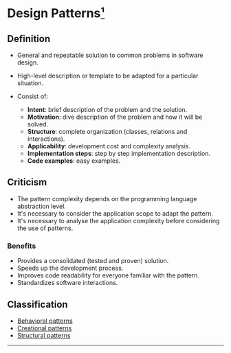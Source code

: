 # Design Patterns[¹]

## Definition

- General and repeatable solution to common problems in software design.
- High-level description or template to be adapted for a particular situation.
- Consist of:

  - **Intent**: brief description of the problem and the solution.
  - **Motivation**: dive description of the problem and how it will be solved.
  - **Structure**: complete organization (classes, relations and interactions).
  - **Applicability**: development cost and complexity analysis.
  - **Implementation steps**: step by step implementation description.
  - **Code examples**: easy examples.

## Criticism

- The pattern complexity depends on the programming language abstraction level.
- It's necessary to consider the application scope to adapt the pattern.
- It's necessary to analyse the application complexity before considering the use of patterns.

### Benefits

- Provides a consolidated (tested and proven) solution.
- Speeds up the development process.
- Improves code readability for everyone familiar with the pattern.
- Standardizes software interactions.

## Classification

- [Behavioral patterns](behavioral_patterns/behavioral_patterns.md)
- [Creational patterns](creational_patterns/creational_patterns.md)
- [Structural patterns](structural_patterns/structural_patterns.md)

___

[¹]: references.md
